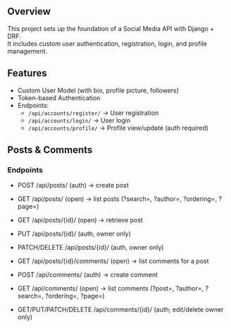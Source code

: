 ## Overview
This project sets up the foundation of a Social Media API with Django + DRF.  
It includes custom user authentication, registration, login, and profile management.

## Features
- Custom User Model (with bio, profile picture, followers)
- Token-based Authentication
- Endpoints:
  - `/api/accounts/register/` → User registration
  - `/api/accounts/login/` → User login
  - `/api/accounts/profile/` → Profile view/update (auth required)

## Posts & Comments

### Endpoints
- POST /api/posts/              (auth)  → create post
- GET  /api/posts/              (open)  → list posts  (?search=, ?author=, ?ordering=, ?page=)
- GET  /api/posts/{id}/         (open)  → retrieve post
- PUT  /api/posts/{id}/         (auth, owner only)
- PATCH/DELETE /api/posts/{id}/ (auth, owner only)
- GET  /api/posts/{id}/comments/ (open) → list comments for a post

- POST /api/comments/           (auth)  → create comment
- GET  /api/comments/           (open)  → list comments (?post=, ?author=, ?search=, ?ordering=, ?page=)
- GET/PUT/PATCH/DELETE /api/comments/{id}/ (auth; edit/delete owner only)
